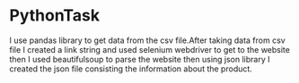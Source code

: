 # PythonTask
I use pandas library to get data from the csv file.After taking data from csv file I created a link string and used selenium webdriver to get to the website then I used beautifulsoup to parse the website then using json library I created the json file consisting the information about the product. 
